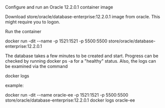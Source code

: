 Configure and run an Oracle 12.2.0.1 container image

Download store/oracle/database-enterprise:12.2.0.1 image from oracle.  This might require you to logon.

Run the container

docker run -dit --name <name> -p 1521:1521 -p 5500:5500 store/oracle/database-enterprise:12.2.0.1

The database takes a few minutes to be created and start.  Progress can be checked by running
docker ps -a for a "healthy" status.  Also, the logs can be examined via the command

docker logs <name>

example:

docker run -dit --name oracle-ee -p 1521:1521 -p 5500:5500 store/oracle/database-enterprise:12.2.0.1
docker logs oracle-ee

